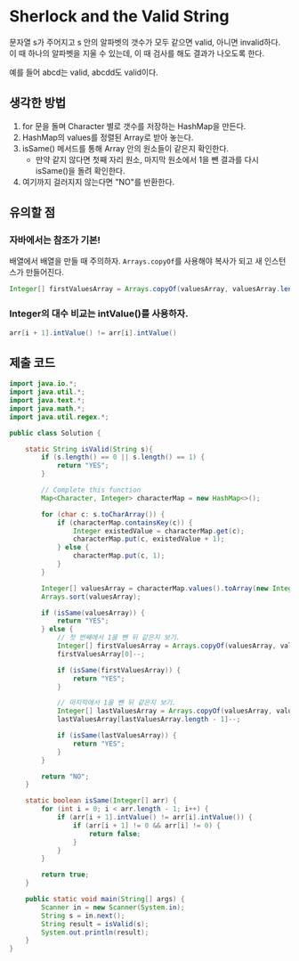 # Sherlock and the Valid String
문자열 s가 주어지고 s 안의 알파벳의 갯수가 모두 같으면 valid, 아니면 invalid하다. 이 때 하나의 알파벳을 지울 수 있는데, 이 때 검사를 해도 결과가 나오도록 한다.

예를 들어 abcd는 valid, abcdd도 valid이다.

## 생각한 방법
1. for 문을 돌며 Character 별로 갯수를 저장하는 HashMap을 만든다.
2. HashMap의 values를 정렬된 Array로 받아 놓는다.
3. isSame() 메서드를 통해 Array 안의 원소들이 같은지 확인한다.  
    - 만약 같지 않다면 첫째 자리 원소, 마지막 원소에서 1을 뺀 결과를 다시 isSame()을 돌려 확인한다.
4. 여기까지 걸러지지 않는다면 "NO"를 반환한다.
  
## 유의할 점

### 자바에서는 참조가 기본!
배열에서 배열을 만들 때 주의하자. `Arrays.copyOf`를 사용해야 복사가 되고 새 인스턴스가 만들어진다.
``` java
Integer[] firstValuesArray = Arrays.copyOf(valuesArray, valuesArray.length);
```

### Integer의 대수 비교는 intValue()를 사용하자.
``` java
arr[i + 1].intValue() != arr[i].intValue()
```

## 제출 코드

``` java
import java.io.*;
import java.util.*;
import java.text.*;
import java.math.*;
import java.util.regex.*;

public class Solution {

    static String isValid(String s){
        if (s.length() == 0 || s.length() == 1) {
            return "YES";
        }

        // Complete this function
        Map<Character, Integer> characterMap = new HashMap<>();

        for (char c: s.toCharArray()) {
            if (characterMap.containsKey(c)) {
                Integer existedValue = characterMap.get(c);
                characterMap.put(c, existedValue + 1);
            } else {
                characterMap.put(c, 1);
            }
        }

        Integer[] valuesArray = characterMap.values().toArray(new Integer[characterMap.size()]);
        Arrays.sort(valuesArray);

        if (isSame(valuesArray)) {
            return "YES";
        } else {
            // 첫 번째에서 1을 뺀 뒤 같은지 보기.
            Integer[] firstValuesArray = Arrays.copyOf(valuesArray, valuesArray.length);
            firstValuesArray[0]--;

            if (isSame(firstValuesArray)) {
                return "YES";
            }

            // 마지막에서 1을 뺀 뒤 같은지 보기.
            Integer[] lastValuesArray = Arrays.copyOf(valuesArray, valuesArray.length);
            lastValuesArray[lastValuesArray.length - 1]--;

            if (isSame(lastValuesArray)) {
                return "YES";
            }
        }

        return "NO";
    }

    static boolean isSame(Integer[] arr) {
        for (int i = 0; i < arr.length - 1; i++) {
            if (arr[i + 1].intValue() != arr[i].intValue()) {
                if (arr[i + 1] != 0 && arr[i] != 0) {
                    return false;
                }
            }
        }

        return true;
    }

    public static void main(String[] args) {
        Scanner in = new Scanner(System.in);
        String s = in.next();
        String result = isValid(s);
        System.out.println(result);
    }
}
```